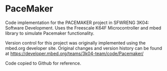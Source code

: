 # PaceMaker
Code implementation for the PACEMAKER project in SFWRENG 3K04: Software Development.
Uses the Freescale K64F Microcontroller and mbed library to simulate Pacemaker functionality.

Version control for this project was originally implemented using the mbed.org developer site.
Original changes and version history can be found at https://developer.mbed.org/teams/3k04-team/code/Pacemaker/

Code copied to Github for reference.
